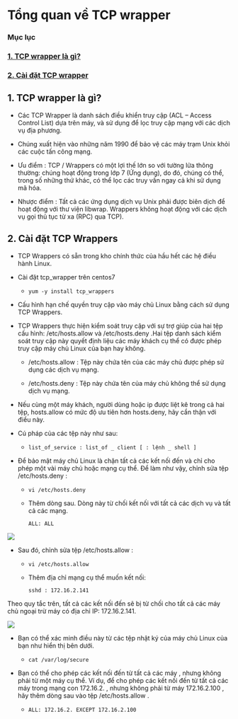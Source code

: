 # Tổng quan về TCP wrapper

### Mục lục

### [1. TCP wrapper là gì?](https://github.com/phancong0897/Congphan/blob/master/Firewall/TCP_wrapper.md#1-tcp-wrapper-l%C3%A0-g%C3%AC-1)

### [2. Cài đặt TCP wrapper](https://github.com/phancong0897/Congphan/blob/master/Firewall/TCP_wrapper.md#2-c%C3%A0i-%C4%91%E1%BA%B7t-tcp-wrappers)
## 1. TCP wrapper là gì?

- Các TCP Wrapper là danh sách điều khiển truy cập (ACL – Access Control List) dựa trên máy, và sử dụng để lọc truy cập mạng với các dịch vụ địa phương.

- Chúng xuất hiện vào những năm 1990 để bảo vệ các máy trạm Unix khỏi các cuộc tấn công mạng.

- Ưu điểm : TCP / Wrappers có một lợi thế lớn so với tường lửa thông thường: chúng hoạt động trong lớp 7 (Ứng dụng), do đó, chúng có thể, trong số những thứ khác, có thể lọc các truy vấn ngay cả khi sử dụng mã hóa.

- Nhược điểm : Tất cả các ứng dụng dịch vụ Unix phải được biên dịch để hoạt động với thư viện libwrap. Wrappers không hoạt động với các dịch vụ gọi thủ tục từ xa (RPC) qua TCP).

## 2. Cài đặt TCP Wrappers

- TCP Wrappers có sẵn trong kho chính thức của hầu hết các hệ điều hành Linux.

- Cài đặt tcp_wrapper trên centos7

    - ` yum -y install tcp_wrappers `

- Cấu hình hạn chế quyền truy cập vào máy chủ Linux bằng cách sử dụng TCP Wrappers.

- TCP Wrappers thực hiện kiểm soát truy cập với sự trợ giúp của hai tệp cấu hình: /etc/hosts.allow và /etc/hosts.deny .Hai tệp danh sách kiểm soát truy cập này quyết định liệu các máy khách cụ thể có được phép truy cập máy chủ Linux của bạn hay không.

    - /etc/hosts.allow : Tệp này chứa tên của các máy chủ được phép sử dụng các dịch vụ mạng.

    - /etc/hosts.deny : Tệp này chứa tên của máy chủ không thể sử dụng dịch vụ mạng.

- Nếu cùng một máy khách, người dùng hoặc ip được liệt kê trong cả hai tệp, hosts.allow có mức độ ưu tiên hơn hosts.deny, hãy cẩn thận với điều này.

- Cú pháp của các tệp này như sau:

    - ` list_of_service : list_of _ client [ : lệnh _ shell ] `

- Để bảo mật máy chủ Linux là chặn tất cả các kết nối đến và chỉ cho phép một vài máy chủ hoặc mạng cụ thể. Để làm như vậy, chỉnh sửa tệp /etc/hosts.deny :

    - ` vi /etc/hosts.deny `

    - Thêm dòng sau. Dòng này từ chối kết nối với tất cả các dịch vụ và tất cả các mạng.

        ` ALL: ALL ` 

<img src="https://imgur.com/DdVfqRV.png">

- Sau đó, chỉnh sửa tệp /etc/hosts.allow :

    - ` vi /etc/hosts.allow `

    - Thêm địa chỉ mạng cụ thể muốn kết nối:

        ` sshd : 172.16.2.141 `

Theo quy tắc trên, tất cả các kết nối đến sẽ bị từ chối cho tất cả các máy chủ ngoại trừ máy có địa chỉ IP: 172.16.2.141.

<img src="https://imgur.com/lPaQfnI.png">

- Bạn có thể xác minh điều này từ các tệp nhật ký của máy chủ Linux của bạn như hiển thị bên dưới.

    - ` cat /var/log/secure `

- Bạn có thể cho phép các kết nối đến từ tất cả các máy , nhưng không phải từ một máy cụ thể. Ví dụ, để cho phép các kết nối đến từ tất cả các máy trong mạng con 172.16.2. , nhưng không phải từ máy 172.16.2.100 , hãy thêm dòng sau vào tệp /etc/hosts.allow .

    - ` ALL: 172.16.2. EXCEPT 172.16.2.100 `
